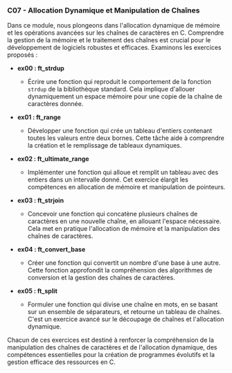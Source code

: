 ### C07 - Allocation Dynamique et Manipulation de Chaînes

Dans ce module, nous plongeons dans l'allocation dynamique de mémoire et les opérations avancées sur les chaînes de caractères en C. Comprendre la gestion de la mémoire et le traitement des chaînes est crucial pour le développement de logiciels robustes et efficaces. Examinons les exercices proposés :

- **ex00 : ft_strdup**

  - Écrire une fonction qui reproduit le comportement de la fonction `strdup` de la bibliothèque standard. Cela implique d'allouer dynamiquement un espace mémoire pour une copie de la chaîne de caractères donnée.

- **ex01 : ft_range**

  - Développer une fonction qui crée un tableau d'entiers contenant toutes les valeurs entre deux bornes. Cette tâche aide à comprendre la création et le remplissage de tableaux dynamiques.

- **ex02 : ft_ultimate_range**

  - Implémenter une fonction qui alloue et remplit un tableau avec des entiers dans un intervalle donné. Cet exercice élargit les compétences en allocation de mémoire et manipulation de pointeurs.

- **ex03 : ft_strjoin**

  - Concevoir une fonction qui concatène plusieurs chaînes de caractères en une nouvelle chaîne, en allouant l'espace nécessaire. Cela met en pratique l'allocation de mémoire et la manipulation des chaînes de caractères.

- **ex04 : ft_convert_base**

  - Créer une fonction qui convertit un nombre d'une base à une autre. Cette fonction approfondit la compréhension des algorithmes de conversion et la gestion des chaînes de caractères.

- **ex05 : ft_split**

  - Formuler une fonction qui divise une chaîne en mots, en se basant sur un ensemble de séparateurs, et retourne un tableau de chaînes. C'est un exercice avancé sur le découpage de chaînes et l'allocation dynamique.

Chacun de ces exercices est destiné à renforcer la compréhension de la manipulation des chaînes de caractères et de l'allocation dynamique, des compétences essentielles pour la création de programmes évolutifs et la gestion efficace des ressources en C.